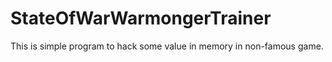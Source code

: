 # StateOfWarWarmongerTrainer

This is simple program to hack some value in memory in non-famous game.
